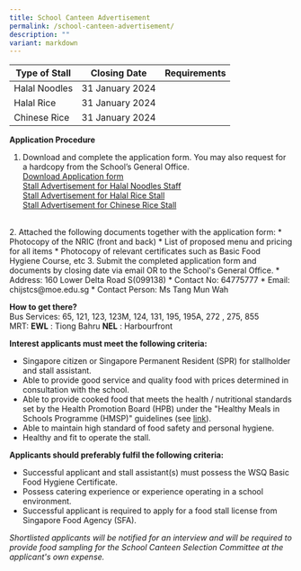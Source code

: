 ```yaml
---
title: School Canteen Advertisement
permalink: /school-canteen-advertisement/
description: ""
variant: markdown
---
```

| Type of Stall | Closing Date | Requirements |
| -------- | -------- | -------- |
| Halal Noodles     | 31 January 2024    |     |
| Halal Rice            | 31 January 2024    |     |
| Chinese Rice       | 31 January 2024      |     |

**Application Procedure**

1. Download and complete the application form. You may also request for a hardcopy from the School’s General Office.<br>
[Download Application form](/files/School%20Canteen%20Advertisements/application%20form.pdf)<br>[Stall Advertisement for Halal Noodles Staff](/files/School%20Canteen%20Advertisements/Stall_Advertisement___Halal_Noodles_Stall_01.pdf)
<br>[Stall Advertisement for Halal Rice Stall](/files/School%20Canteen%20Advertisements/Stall_Advertisement___Halal_Rice_Stall_01.pdf)
<br>[Stall Advertisement for Chinese Rice Stall](/files/School%20Canteen%20Advertisements/Stall_Advertisement___Chinese_Rice.pdf)
<br>
2. Attached the following documents together with the application form:
* Photocopy of the NRIC (front and back)
* List of proposed menu and pricing for all items
* Photocopy of relevant certificates such as Basic Food Hygiene Course, etc
3. Submit the completed application form and documents by closing date via email OR to the School's General Office.
 * Address: 160 Lower Delta Road S(099138)
* Contact No: 64775777
* Email: chijstcs@moe.edu.sg
* Contact Person: Ms Tang Mun Wah

**How to get there?**
<br>Bus Services:
65, 121, 123, 123M, 124, 131, 195, 195A, 272 , 275, 855
<br>MRT:
**EWL** : Tiong Bahru
**NEL** : Harbourfront

**Interest applicants must meet the following criteria:**
* Singapore citizen or Singapore Permanent Resident (SPR) for stallholder and stall assistant.
* Able to provide good service and quality food with prices determined in consultation with the school.
* Able to provide cooked food that meets the health / nutritional standards set by the Health Promotion Board (HPB) under the "Healthy Meals in Schools Programme (HMSP)" guidelines (see [link](https://www.hpb.gov.sg/schools/school-programmes/healthy-meals-in-schools-programme)).
* Able to maintain high standard of food safety and personal hygiene.
* Healthy and fit to operate the stall.


**Applicants should preferably fulfil the following criteria:**
* Successful applicant and stall assistant(s) must possess the WSQ Basic Food Hygiene Certificate.
* Possess catering experience or experience operating in a school environment.
* Successful applicant is required to apply for a food stall license from Singapore Food Agency (SFA).


*Shortlisted applicants will be notified for an interview and will be required to provide food sampling for the School Canteen Selection Committee at the applicant's own expense.*